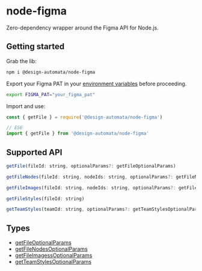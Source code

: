 # node-figma

Zero-dependency wrapper around the Figma API for Node.js.

## Getting started
Grab the lib:
```sh
npm i @design-automata/node-figma
```

Export your Figma PAT in your [environment variables](src/config.ts) before proceeding.
```sh
export FIGMA_PAT="your_figma_pat"
```

Import and use:
```js
const { getFile } = require('@design-automata/node-figma')

// ES6
import { getFile } from '@design-automata/node-figma'
```

## Supported API
```js
getFile(fileId: string, optionalParams?: getFileOptionalParams)

getFileNodes(fileId: string, nodeIds: string, optionalParams?: getFileNodesOptionalParams)

getFileImages(fileId: string, nodeIds: string, optionalParams?: getFileImagessOptionalParams)

getFileStyles(fileId: string)

getTeamStyles(teamId: string, optionalParams?: getTeamStylesOptionalParams)
```

## Types
* [getFileOptionalParams](src/types.ts)
* [getFileNodesOptionalParams](src/types.ts)
* [getFileImagessOptionalParams](src/types.ts)
* [getTeamStylesOptionalParams](src/types.ts)